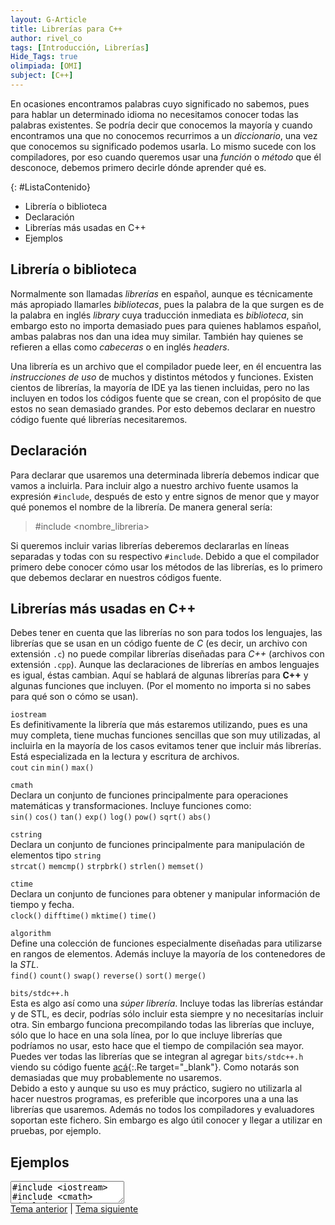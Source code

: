 ```yaml
---
layout: G-Article
title: Librerías para C++
author: rivel_co
tags: [Introducción, Librerías]
Hide_Tags: true
olimpiada: [OMI]
subject: [C++]
---
```


En ocasiones encontramos palabras cuyo significado no sabemos, pues para hablar un determinado idioma no necesitamos conocer todas las palabras existentes. Se podría decir que conocemos la mayoría y cuando encontramos una que no conocemos recurrimos a un *diccionario*, una vez que conocemos su significado podemos usarla. Lo mismo sucede con los compiladores, por eso cuando queremos usar una *función* o *método* que él desconoce, debemos primero decirle dónde aprender qué es.

{: #ListaContenido}
- Librería o biblioteca
- Declaración
- Librerías más usadas en C++
- Ejemplos

## Librería o biblioteca

Normalmente son llamadas *librerías* en español, aunque es técnicamente más apropiado llamarles *bibliotecas*, pues la palabra de la que surgen es de la palabra en inglés *library* cuya traducción inmediata es *biblioteca*, sin embargo esto no importa demasiado pues para quienes hablamos español, ambas palabras nos dan una idea muy similar. También hay quienes se refieren a ellas como *cabeceras* o en inglés *headers*.

Una librería es un archivo que el compilador puede leer, en él encuentra las *instrucciones de uso* de muchos y distintos métodos y funciones. Existen cientos de librerías, la mayoría de IDE ya las tienen incluidas, pero no las incluyen en todos los códigos fuente que se crean, con el propósito de que estos no sean demasiado grandes. Por esto debemos declarar en nuestro código fuente qué librerías necesitaremos.

## Declaración

Para declarar que usaremos una determinada librería debemos indicar que vamos a incluirla. Para incluir algo a nuestro archivo fuente usamos la expresión `#include`, después de esto y entre signos de menor que y mayor qué ponemos el nombre de la librería. De manera general sería:

> #include &lt;nombre_libreria&gt;

Si queremos incluir varias librerías deberemos declararlas en líneas separadas y todas con su respectivo `#include`. Debido a que el compilador primero debe conocer cómo usar los métodos de las librerías, es lo primero que debemos declarar en nuestros códigos fuente.

## Librerías más usadas en C++

Debes tener en cuenta que las librerías no son para todos los lenguajes, las librerías que se usan en un código fuente de *C* (es decir, un archivo con extensión `.c`) no puede compilar librerías diseñadas para *C++* (archivos con extensión `.cpp`). Aunque las declaraciones de librerías en ambos lenguajes es igual, éstas cambian. Aquí se hablará de algunas librerías para **C++** y algunas funciones que incluyen. (<span>Por el momento no importa si no sabes para qué son o cómo se usan</span>).

`iostream`
<br>
Es definitivamente la librería que más estaremos utilizando, pues es una muy completa, tiene muchas funciones sencillas que son muy utilizadas, al incluirla en la mayoría de los casos evitamos tener que incluir más librerías. Está especializada en la lectura y escritura de archivos.
<br>
`cout` `cin` `min()` `max()`

`cmath`
<br>
Declara un conjunto de funciones principalmente para operaciones matemáticas y transformaciones. Incluye funciones como:
<br>
`sin()` `cos()` `tan()` `exp()` `log()` `pow()` `sqrt()` `abs()`

`cstring`
<br>
Declara un conjunto de funciones principalmente para manipulación de elementos tipo `string`
<br>
`strcat()` `memcmp()` `strpbrk()` `strlen()` `memset()`

`ctime`
<br>
Declara un conjunto de funciones para obtener y manipular información de tiempo y fecha.
<br>
`clock()` `difftime()` `mktime()` `time()`

`algorithm`
<br>
Define una colección de funciones especialmente diseñadas para utilizarse en rangos de elementos. Además incluye la mayoría de los contenedores de la *STL*.
<br>
`find()` `count()` `swap()` `reverse()` `sort()` `merge()`

`bits/stdc++.h`
<br>
Esta es algo así como una *súper librería*. Incluye todas las librerías estándar y de STL, es decir, podrías sólo incluir esta siempre y no necesitarías incluir otra. Sin embargo funciona precompilando todas las librerías que incluye, sólo que lo hace en una sola línea, por lo que incluye librerías que podríamos no usar, esto hace que el tiempo de compilación sea mayor.
<br>
Puedes ver todas las librerías que se integran al agregar `bits/stdc++.h` viendo su código fuente [acá](https://gist.github.com/eduarc/6022859){:.Re target="_blank"}. Como notarás son demasiadas que muy probablemente no usaremos.
<br>
Debido a esto y aunque su uso es muy práctico, sugiero no utilizarla al hacer nuestros programas, es preferible que incorpores una a una las librerías que usaremos. Además no todos los compiladores y evaluadores soportan este fichero. Sin embargo es algo útil conocer y llegar a utilizar en pruebas, por ejemplo.

## Ejemplos

<textarea class="editor">
#include &lt;iostream&gt;
#include &lt;cmath&gt;
#include &lt;cstring&gt;
#include &lt;bits/stdc++.h&gt;</textarea>

<div class="Nav">
	<a href="{{ site.baseurl }}/C++/Introduccion/Compilador/">Tema anterior</a> | <a href="{{ site.baseurl }}/C++/Introduccion/Variables/">Tema siguiente</a>
</div>
